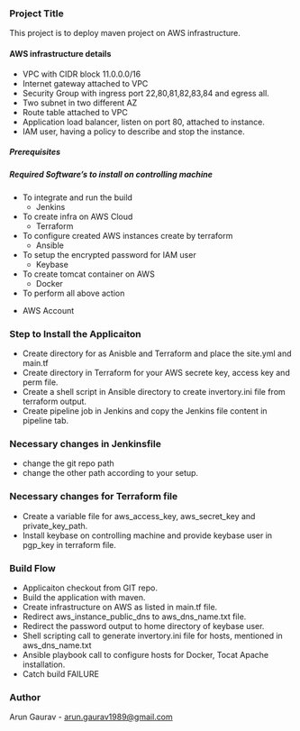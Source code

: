 ### Project Title
This project is to deploy maven project on AWS infrastructure.

#### AWS infrastructure details 
* VPC with CIDR block 11.0.0.0/16 
* Internet gateway attached to VPC
* Security Group with ingress port 22,80,81,82,83,84 and egress all.
* Two subnet in two different AZ
* Route table attached to VPC
* Application load balancer, listen on port 80, attached to instance.
* IAM user, having a policy to describe and stop the instance.

##### Prerequisites

##### Required Software’s to install on controlling machine

* To integrate and run the build 
  - Jenkins 
* To create infra on AWS Cloud 
  - Terraform 
* To configure created AWS instances create by terraform 
  - Ansible 
* To setup the encrypted password for IAM user 
  - Keybase 
* To create tomcat container on AWS  
  - Docker
* To perform all above action 
- AWS Account

### Step to Install the Applicaiton 
* Create directory for as Anisble and Terraform and place the site.yml and main.tf
* Create directory in Terraform for your AWS secrete key, access key and perm file.
* Create a shell script in Ansible directory to create invertory.ini file from terraform output.
* Create pipeline job in Jenkins and copy the Jenkins file content in pipeline tab.

### Necessary changes in Jenkinsfile
* change the git repo path
* change the other path according to your setup. 

### Necessary changes for Terraform file
* Create a variable file for aws_access_key, aws_secret_key and private_key_path.
* Install keybase on controlling machine and provide keybase user in pgp_key in terraform file.

### Build Flow
* Applicaiton checkout from GIT repo.
* Build the application with maven.
* Create infrastructure on AWS as listed in main.tf file.
* Redirect aws_instance_public_dns to aws_dns_name.txt file.
* Redirect the password output to home directory of keybase user.
* Shell scripting call to generate invertory.ini file for hosts, mentioned in aws_dns_name.txt
* Ansible playbook call to configure hosts for Docker, Tocat Apache installation.
* Catch build FAILURE

### Author
Arun Gaurav - arun.gaurav1989@gmail.com
